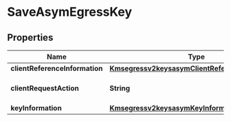 
# SaveAsymEgressKey

## Properties
Name | Type | Description | Notes
------------ | ------------- | ------------- | -------------
**clientReferenceInformation** | [**Kmsegressv2keysasymClientReferenceInformation**](Kmsegressv2keysasymClientReferenceInformation.md) |  |  [optional]
**clientRequestAction** | **String** | Client request action.  | 
**keyInformation** | [**Kmsegressv2keysasymKeyInformation**](Kmsegressv2keysasymKeyInformation.md) |  | 



